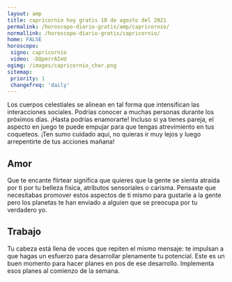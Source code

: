 ```yaml
---
layout: amp
title: capricornio hoy gratis 18 de agosto del 2021 
permalink: /horoscopo-diario-gratis/amp/capricornio/
normallink: /horoscopo-diario-gratis/capricornio/
home: FALSE
horoscopo:
 signo: capricornio
 video: -DQpmrrAIeU
ogimg: /images/capricornio_char.png
sitemap:
 priority: 1
 changefreq: 'daily'
---
```



Los cuerpos celestiales se alinean en tal forma que intensifican las interacciones sociales. Podrías conocer a muchas personas durante los próximos días. ¡Hasta podrías enamorarte! Incluso si ya tienes pareja, el aspecto en juego te puede empujar para que tengas atrevimiento en tus coqueteos. ¡Ten sumo cuidado aquí, no quieras ir muy lejos y luego arrepentirte de tus acciones mañana!

## Amor

Que te encante flirtear significa que quieres que la gente se sienta atraída por ti por tu belleza física, atributos sensoriales o carisma. Pensaste que necesitabas promover estos aspectos de ti mismo para gustarle a la gente pero los planetas te han enviado a alguien que se preocupa por tu verdadero yo.

## Trabajo

Tu cabeza está llena de voces que repiten el mismo mensaje: te impulsan a que hagas un esfuerzo para desarrollar plenamente tu potencial. Este es un buen momento para hacer planes en pos de ese desarrollo. Implementa esos planes al comienzo de la semana.